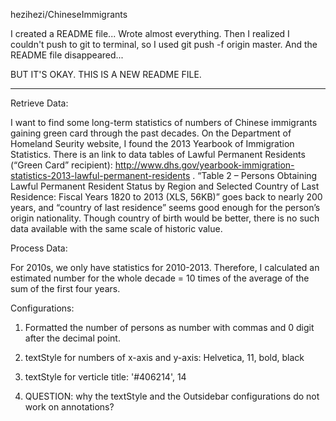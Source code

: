hezihezi/ChineseImmigrants

I created a README file... Wrote almost everything. 
Then I realized I couldn't push to git to terminal, so I used git push -f origin master. 
And the README file disappeared...

BUT IT'S OKAY. THIS IS A NEW README FILE.

-----------------------------------------

Retrieve Data:

I want to find some long-term statistics of numbers of Chinese immigrants gaining green card through the past decades.
On the Department of Homeland Seurity website, I found the 2013 Yearbook of Immigration Statistics. 
There is an link to data tables of Lawful Permanent Residents (“Green Card” recipient): 
http://www.dhs.gov/yearbook-immigration-statistics-2013-lawful-permanent-residents .
“Table 2 – Persons Obtaining Lawful Permanent Resident Status by Region and Selected Country of Last Residence: Fiscal Years 1820 to 2013 (XLS, 56KB)” 
goes back to nearly 200 years, and “country of last residence” seems good enough for the person’s origin nationality.
Though country of birth would be better, there is no such data available with the same scale of historic value. 

Process Data:

For 2010s, we only have statistics for 2010-2013. Therefore, I calculated an estimated number for the whole decade =
10 times of the average of the sum of the first four years. 

Configurations:

1. Formatted the number of persons as number with commas and 0 digit after the decimal point. 

2. textStyle for numbers of x-axis and y-axis: Helvetica, 11, bold, black

3. textStyle for verticle title: '#406214', 14

4. QUESTION: why the textStyle and the Outsidebar configurations do not work on annotations?
